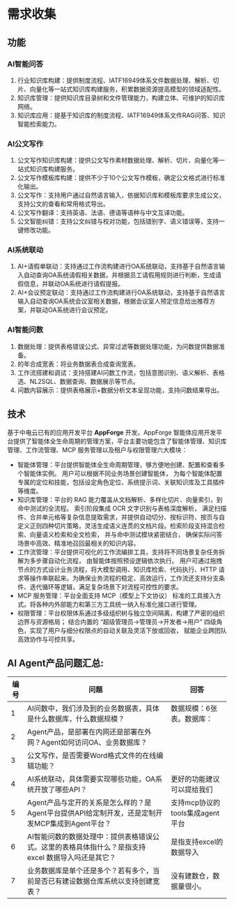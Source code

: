 # 需求收集

## 功能

### AI智能问答

1. 行业知识库构建：提供制度流程、IATF16949体系文件数据处理、解析、切片、向量化等一站式知识库构建服务，积累数据资源提高模型的领域适配性。
2. 知识库管理：提供知识库目录树和文件管理能力，构建立体、可维护的知识库网络。
3. 知识库应用：提基于知识库的制度流程、IATF16949体系文件RAG问答、知识智能检索能力。

### AI公文写作

1. 公文写作知识库构建：提供公文写作素材数据处理、解析、切片、向量化等一站式知识库构建服务。
2. 公文写作模板库构建：提供不少于10个公文写作模板，确定公文格式进行标准化输出。
3. 公文写作：支持用户通过自然语言输入，依据知识库和模板库要求生成公文，支持公文的查看和常用格式导出。
4. 公文写作翻译：支持英语、法语、德语等语种与中文互译功能。
5. 公文智能纠错：支持公文纠错与校对功能，包括错别字、语义错误等，支持一键修改功能。

### AI系统联动

1. AI+请假单联动：支持通过工作流构建进行OA系统联动，支持基于自然语言输入自动查询OA系统请假相关数据，并根据员工请假用规则进行判断，生成请假信息，并联动OA系统进行请假提报。
2. AI+会议预定联动：支持通过工作流构建进行OA系统联动，支持基于自然语言输入自动查询OA系统会议室相关数据，根据会议室人预定信息给出推荐方案，并联动OA系统进行会议预定。

### AI智能问数

1. 数据处理：提供表格错误公式、异常过滤等数据处理功能，为问数提供数据准备。
2. 的年合成宽表：将业务数据表合成查询宽表。
3. 工作流搭建和调试：支持搭建AI问数工作流，包括意图识别、语义解析、表格选、NL2SQL、数据查询、数据展示等节点。
4. 问数内容展示：提供表格展示+数据分析文本呈现功能，支持问数结果导出。

## 技术

基于中电云已有的应用开发平台 **AppForge** 开发。AppForge 智能体应用开发平台提供了智能体全生命周期的管理方案，平台主要功能包含了智能体管理、知识库管理、工作流管理、MCP 服务管理以及租户与权限管理六大模块：

- 智能体管理：平台提供智能体全生命周期管理，够方便地创建、配置和查看多个智能体实例。 用户可以根据不同业务场景创建智能体， 为每个智能体配置专属的定位和技能，包括设定角色定位、系统提示词、关联知识库及工具插件等维度。
- 知识库管理：平台的 RAG 能力覆盖从文档解析、多样化切片、向量索引，到命中测试的全流程。 索引阶段集成 OCR 文字识别与表格深度解析， 满足扫描件、合并单元格等复杂信息提取需求，并提供自动切分、按标识符、按页与自定义正则四种切片策略，灵活生成语义连贯的文档片段。检索阶段支持混合检索、向量语义检索和全文检索， 并与命中测试模块紧密结合， 确保实际问答场景中高效、精准地召回最相关的知识内容。
- 工作流管理：平台提供可视化的工作流编排工具，支持将不同场景复杂任务拆解为多步骤自动化流程， 由智能体按照预设逻辑依次执行。 用户可通过拖拽节点的方式设计业务流程，将大模型调用、知识库检索、代码执行、HTTP 请求等操作串联起来。为确保业务流程的稳定、高效运行，工作流还支持分支条件、迭代循环等逻辑，满足复杂场景下对流程可控性的要求。
- MCP 服务管理：平台全面支持 MCP（模型上下文协议） 标准的工具接入方式。将各种内外部能力和第三方工具统一纳入标准化接口进行管理。
- 权限管理：平台权限体系通过多级组织树与独立空间隔离，构建了严密的组织边界与资源格局； 结合内置的 “超级管理员→管理员→开发者→用户” 四级角色，实现了用户与细分权限点的自动关联及灵活下放或回收， 赋能企业跨团队高效协作与可控共享。

## AI Agent产品问题汇总:
| 编号 | 问题 | 回答 |
| ---- | ---- | ---- |
| 1	| AI问数中，我们涉及到的业务数据表，具体是什么数据库，什么数据规模？	| 数据规模：6张表。数据库： |
| 2	| Agent产品，是部署在内网还是部署在外网？Agent如何访问OA、业务数据库？	|  |
| 3	| 公文写作，是否需要Word格式文件的在线编辑功能？	|  |
| 4	| AI系统联动，具体需要实现哪些功能，OA系统开放了哪些API？	| 更好的功能建议可以提给我们 |
| 5	| Agent产品与定开的关系是怎么样的？是Agent平台提供API给定制开发，还是定制开发MCP集成到Agent平台？	| 支持mcp协议的tools集成agent平台 |
| 6	| AI智能问数的数据处理中：提供表格错误公式。这里的表格具体指什么？是指支持 excel 数据导入吗还是其它？	| 是指支持excel的数据导入 |
| 7	| 业务数据库是单个还是多个？若有多个，当前是否已有建设数据仓库系统以支持创建宽表？	| 没有建数仓，数据量很小。|
